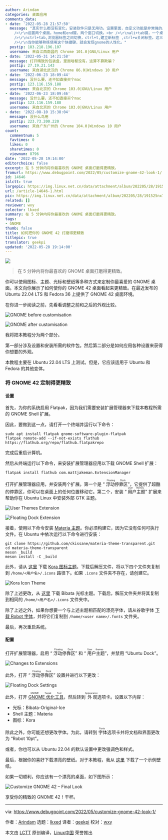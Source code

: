 ```yaml
---
author: Arindam
categories: 桌面应用
comments_data:
- date: '2022-05-28 21:57:50'
  message: "其实什么都没有变化，安装软件只是无用功。设置里面，自定义功能是非常强的。<br />\r\n快捷键设置：全屏快捷键为ctrl+空格。桌面按，上中下三层，变中下两层。应用按，应用全屏。<br
    />\r\n设置两个桌面。home和end键，两个窗口切换。<br />\r\nali+tab键，一个桌面应用程序之间切换。<br />\r\nalt+数字键，启动托盘内的应用程序。<br
    />\r\nctrl+tab,浏览器标签之间切换，ctrl+t,建立新标签 ,ctrl+w关闭标签。这三个键，在浏览器f11全屏非常好用。<br />\r\nwin+空格，在中文和英文切换。<br
    />\r\n当你能够熟练使用这个快捷键，就会发现gnome的人性化。"
  postip: 183.218.196.107
  username: 来自江西南昌的 Chrome 101.0|GNU/Linux 用户
- date: '2022-05-31 14:21:58'
  message: 打开精致的包装盒，里面啥都没有。这算不算欺骗？
  postip: 27.19.21.143
  username: 来自湖北武汉的 Chrome 86.0|Windows 10 用户
- date: '2022-06-23 18:09:44'
  message: 没什么要，还不如直接买个mac
  postip: 123.116.159.188
  username: 来自北京的 Chrome 103.0|GNU/Linux 用户
- date: '2022-06-23 18:09:46'
  message: 没什么要，还不如直接买个mac
  postip: 123.116.159.188
  username: 来自北京的 Chrome 103.0|GNU/Linux 用户
- date: '2022-08-10 15:38:04'
  message: 没什么鸟用
  postip: 223.73.200.220
  username: 来自广东广州的 Chrome 104.0|Windows 10 用户
count:
  commentnum: 5
  favtimes: 0
  likes: 0
  sharetimes: 0
  viewnum: 8796
date: '2022-05-28 19:14:00'
editorchoice: false
excerpt: 在 5 分钟内将你最喜欢的 GNOME 桌面打磨得更精致。
fromurl: https://www.debugpoint.com/2022/05/customize-gnome-42-look-1/
id: 14646
islctt: true
largepic: https://img.linux.net.cn/data/attachment/album/202205/28/191525nx791r930j88ra3z.jpg
url: /article-14646-1.html
pic: https://img.linux.net.cn/data/attachment/album/202205/28/191525nx791r930j88ra3z.jpg.thumb.jpg
related: []
reviewer: wxy
selector: lkxed
summary: 在 5 分钟内将你最喜欢的 GNOME 桌面打磨得更精致。
tags:
- GNOME
thumb: false
title: 如何把你的 GNOME 42 打磨得更精致
titlepic: true
translator: geekpi
updated: '2022-05-28 19:14:00'
---
```


![](/data/attachment/album/202205/28/191525nx791r930j88ra3z.jpg)



> 
> 在 5 分钟内将你最喜欢的 GNOME 桌面打磨得更精致。
> 
> 
> 


你可以使用图标、主题、光标和壁纸等多种方式来定制你最喜爱的 GNOME 桌面。本文向你展示了如何使你的 GNOME 42 桌面看起来更精致。在最近发布的 Ubuntu 22.04 LTS 和 Fedora 36 上提供了 GNOME 42 桌面环境。


在你进一步阅读之前，先看看调整之前和之后的外观比较。


![GNOME before customisation](/data/attachment/album/202205/28/191403jw8homxpuyzbxobo.jpg)


![GNOME after customisation](/data/attachment/album/202205/28/191402ooqt4p7hpb4i4hjh.jpg)


我将把本教程分为两个部分。


第一部分涉及设置和安装所需的软件包。然后第二部分是如何应用各种设置来获得你想要的外观。


本教程主要在 Ubuntu 22.04 LTS 上测试。但是，它应该适用于 Ubuntu 和 Fedora 的其他变体。


### 将 GNOME 42 定制得更精致


#### 设置


首先，为你的系统启用 Flatpak，因为我们需要安装扩展管理器来下载本教程所需的 GNOME Shell 扩展。


因此，要做到这一点，请打开一个终端并运行以下命令：



```
sudo apt install flatpak gnome-software-plugin-flatpak
flatpak remote-add --if-not-exists flathub https://flathub.org/repo/flathub.flatpakrepo

```

完成后重启计算机。


然后从终端运行以下命令，来安装扩展管理器应用以下载 GNOME Shell 扩展：



```
flatpak install flathub com.mattjakeman.ExtensionManager

```

打开扩展管理器应用，并安装两个扩展。第一个是 “<ruby> 浮动停靠区 <rt>  Floating Dock </rt></ruby>”，它提供了超酷的停靠区，你可以在桌面上的任何位置移动它。第二个，安装 “<ruby> 用户主题 <rt>  User themes </rt></ruby>” 扩展来帮助你在 Ubuntu Linux 中安装外部 GTK 主题。


![User Themes Extension](/data/attachment/album/202205/28/191404hq76866x9px1q1k2.jpg)


![Floating Dock Extension](/data/attachment/album/202205/28/191404dd5715xp5phdiypr.jpg)


接着，使用以下命令安装 [Materia 主题](https://github.com/ckissane/materia-theme-transparent)。你必须构建它，因为它没有任何可执行文件。在 Ubuntu 中依次运行以下命令进行安装：



```
git clone https://github.com/ckissane/materia-theme-transparent.git
cd materia-theme-transparent
meson _build
meson install -C _build

```

此外，请从 [这里](https://github.com/bikass/kora/archive/refs/heads/master.zip) 下载 [Kora 图标主题](https://github.com/bikass/kora/)。下载后解压文件，将以下四个文件夹复制到 `/home/<用户名>/.icons` 路径下。如果 `.icons` 文件夹不存在，请创建它。


![Kora Icon Theme](/data/attachment/album/202205/28/191404yyo1kz3855jzz270.jpg)


除了上述更改，从 [这里](https://www.pling.com/p/1197198/) 下载 Bibata 光标主题。下载后，解压文件夹并将其复制到相同的 `/home/<用户名>/.icons` 文件夹中。


除了上述之外，如果你想要一个与上述主题相匹配的漂亮字体，请从谷歌字体 [下载 Robot 字体](https://fonts.google.com/specimen/Roboto)，并将它们复制到 `/home/<user name>/.fonts` 文件夹。


最后，再次重启系统。


#### 配置


打开扩展管理器，启用 “<ruby> 浮动停靠区 <rt>  Floating Dock </rt></ruby>” 和 “<ruby> 用户主题 <rt>  User themes </rt></ruby>”，并禁用 “Ubuntu Dock”。


![Changes to Extensions](/data/attachment/album/202205/28/191404nzzoy6g0yhk6cxkn.jpg)


此外，打开 “<ruby> 浮动停靠区 <rt>  Floating Dock </rt></ruby>” 设置并进行以下更改：


![Floating Dock Settings](/data/attachment/album/202205/28/191404xldxx6ms06zhlsl0.jpg)


此外，打开 <ruby> <a href="https://www.debugpoint.com/2018/05/customize-your-ubuntu-desktop-using-gnome-tweak/">  GNOME 优化工具 </a> <rt>  GNOME Tweak Tool </rt></ruby>，然后转到<ruby> 外观 <rt>  Appearance </rt></ruby>选项卡。设置以下内容：


* 光标：Bibata-Original-Ice
* Shell 主题：Materia
* 图标：Kora


除此之外，你可能还想更改字体。为此，请转到<ruby> 字体 <rt>  Fonts </rt></ruby>选项卡并将文档和界面更改为 “Robot 10pt”。


或者，你也可以从 Ubuntu 22.04 的默认设置中更改强调色和样式。


最后，根据你的喜好下载漂亮的壁纸。对于本教程，我从 [这里](https://www.pexels.com/photo/colorful-blurred-image-6985048/) 下载了一个示例壁纸。


如果一切顺利，你应该有一个漂亮的桌面，如下图所示：


![Customize GNOME 42 – Final Look](/data/attachment/album/202205/28/191404w7sw9v99dck6swvd.jpg)


享受你的精致的 GNOME 42！干杯。




---


via: <https://www.debugpoint.com/2022/05/customize-gnome-42-look-1/>


作者：[Arindam](https://www.debugpoint.com/author/admin1/) 选题：[lkxed](https://github.com/lkxed) 译者：[geekpi](https://github.com/geekpi) 校对：[wxy](https://github.com/wxy)


本文由 [LCTT](https://github.com/LCTT/TranslateProject) 原创编译，[Linux中国](https://linux.cn/) 荣誉推出